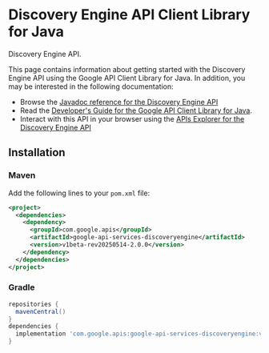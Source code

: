 # Discovery Engine API Client Library for Java

Discovery Engine API.

This page contains information about getting started with the Discovery Engine API
using the Google API Client Library for Java. In addition, you may be interested
in the following documentation:

* Browse the [Javadoc reference for the Discovery Engine API][javadoc]
* Read the [Developer's Guide for the Google API Client Library for Java][google-api-client].
* Interact with this API in your browser using the [APIs Explorer for the Discovery Engine API][api-explorer]

## Installation

### Maven

Add the following lines to your `pom.xml` file:

```xml
<project>
  <dependencies>
    <dependency>
      <groupId>com.google.apis</groupId>
      <artifactId>google-api-services-discoveryengine</artifactId>
      <version>v1beta-rev20250514-2.0.0</version>
    </dependency>
  </dependencies>
</project>
```

### Gradle

```gradle
repositories {
  mavenCentral()
}
dependencies {
  implementation 'com.google.apis:google-api-services-discoveryengine:v1beta-rev20250514-2.0.0'
}
```

[javadoc]: https://googleapis.dev/java/google-api-services-discoveryengine/latest/index.html
[google-api-client]: https://github.com/googleapis/google-api-java-client/
[api-explorer]: https://developers.google.com/apis-explorer/#p/discoveryengine/v1/
